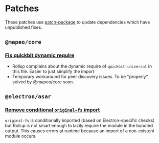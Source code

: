 # Patches

These patches use [patch-package](https://github.com/ds300/patch-package) to update dependencies which have unpublished fixes.

## `@mapeo/core`

### [Fix quickbit dynamic require](./@mapeo+core+9.0.0-alpha.5+001+fix-quickbit-dynamic-require.patch)

- Rollup complains about the dynamic require of `quickbit-universal` in this file. Easier to just simplify the import
- Temporary workaround for peer discovery issues. To be "properly" solved by @mapeo/core soon.

## `@electron/asar`

### [Remove conditional `original-fs` import](./@electron+asar+3.2.9+001+remove-original-fs-require.patch)

`original-fs` is conditionally imported (based on Electron-specific checks) but Rollup is not smart enough to lazily require the module in the bundled output. This causes errors at runtime because an import of a non-existent module occurs.
